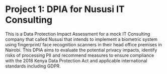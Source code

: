 # Project 1: DPIA for Nususi IT Consulting
This is a Data Protection Impact Assessment for a mock IT Consulting company that called Nususi that intends to implement a biometric system using fingerprint/ face recognition scanners in their head office premises in Nairobi. This DPIA aims to evaluate the potential privacy impacts, identify risks of processing PII and recommend measures to ensure compliance with the 2018 Kenya Data Protection Act and applicable international standards including GDPR.
